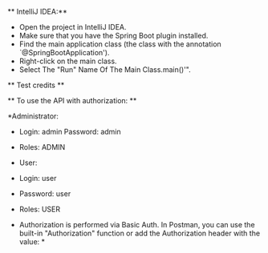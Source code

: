 ** IntelliJ IDEA:**


* Open the project in IntelliJ IDEA.
* Make sure that you have the Spring Boot plugin installed.
* Find the main application class (the class with the annotation `@SpringBootApplication').
* Right-click on the main class.
* Select The "Run" Name Of The Main Class.main()'".

** Test credits **

** To use the API with authorization: **

*Administrator:
* Login: admin
Password: admin
* Roles: ADMIN
  
* User:
* Login: user
* Password: user
* Roles: USER

* Authorization is performed via Basic Auth. In Postman, you can use the built-in "Authorization" function or add the Authorization header with the value: *
